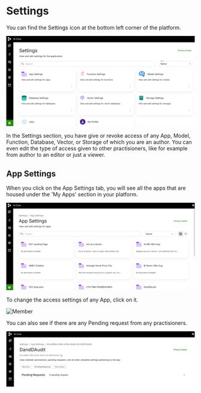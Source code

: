 # Settings
You can find the Settings icon at the bottom left corner of the platform.

![Settings](../../static/img/Settings.png)

In the Settings section, you have give or revoke access of any App, Model, Function, Database, Vector, or Storage of which you are an author.
You can even edit the type of access given to other practisioners, like for example from author to an editor or just a viewer.

## App Settings

When you click on the App Settings tab, you will see all the apps that are housed under the 'My Apps' section in your platform.

![AppSettings](../../static/img/Applist.png)

To change the access settings of any App, click on it.

![Member](../../static/img/Member.png)


You can also see if there are any Pending request from any practisioners.

![Pendingrequest](../../static/img/Pendingrequest.png)

